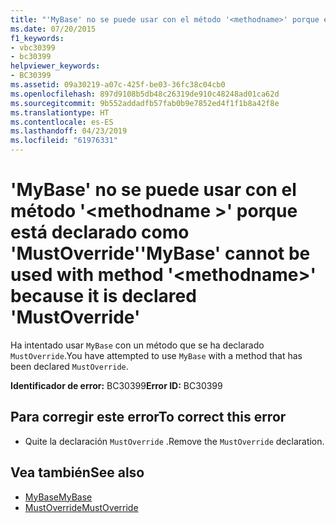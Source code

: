 ```yaml
---
title: "'MyBase' no se puede usar con el método '<methodname>' porque está declarado como 'MustOverride'"
ms.date: 07/20/2015
f1_keywords:
- vbc30399
- bc30399
helpviewer_keywords:
- BC30399
ms.assetid: 09a30219-a07c-425f-be03-36fc38c04cb0
ms.openlocfilehash: 897d9108b5db48c26319de910c48248ad01ca62d
ms.sourcegitcommit: 9b552addadfb57fab0b9e7852ed4f1f1b8a42f8e
ms.translationtype: HT
ms.contentlocale: es-ES
ms.lasthandoff: 04/23/2019
ms.locfileid: "61976331"
---
```

# <a name="mybase-cannot-be-used-with-method-methodname-because-it-is-declared-mustoverride"></a><span data-ttu-id="54531-102">'MyBase' no se puede usar con el método '\<methodname >' porque está declarado como 'MustOverride'</span><span class="sxs-lookup"><span data-stu-id="54531-102">'MyBase' cannot be used with method '\<methodname>' because it is declared 'MustOverride'</span></span>
<span data-ttu-id="54531-103">Ha intentado usar `MyBase` con un método que se ha declarado `MustOverride`.</span><span class="sxs-lookup"><span data-stu-id="54531-103">You have attempted to use `MyBase` with a method that has been declared `MustOverride`.</span></span>  
  
 <span data-ttu-id="54531-104">**Identificador de error:** BC30399</span><span class="sxs-lookup"><span data-stu-id="54531-104">**Error ID:** BC30399</span></span>  
  
## <a name="to-correct-this-error"></a><span data-ttu-id="54531-105">Para corregir este error</span><span class="sxs-lookup"><span data-stu-id="54531-105">To correct this error</span></span>  
  
- <span data-ttu-id="54531-106">Quite la declaración `MustOverride` .</span><span class="sxs-lookup"><span data-stu-id="54531-106">Remove the `MustOverride` declaration.</span></span>  
  
## <a name="see-also"></a><span data-ttu-id="54531-107">Vea también</span><span class="sxs-lookup"><span data-stu-id="54531-107">See also</span></span>

- [<span data-ttu-id="54531-108">MyBase</span><span class="sxs-lookup"><span data-stu-id="54531-108">MyBase</span></span>](~/docs/visual-basic/programming-guide/program-structure/me-my-mybase-and-myclass.md#mybase)
- [<span data-ttu-id="54531-109">MustOverride</span><span class="sxs-lookup"><span data-stu-id="54531-109">MustOverride</span></span>](../../visual-basic/language-reference/modifiers/mustoverride.md)
